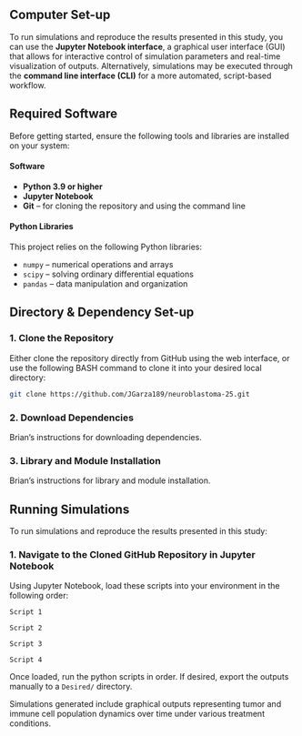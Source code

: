## Computer Set-up

To run simulations and reproduce the results presented in this study, you can use the **Jupyter Notebook interface**, a graphical user interface (GUI) that allows for interactive control of simulation parameters and real-time visualization of outputs. Alternatively, simulations may be executed through the **command line interface (CLI)** for a more automated, script-based workflow.

## Required Software

Before getting started, ensure the following tools and libraries are installed on your system:

#### Software

- **Python 3.9 or higher**  
- **Jupyter Notebook**  
- **Git** – for cloning the repository and using the command line

#### Python Libraries

This project relies on the following Python libraries:

- `numpy` – numerical operations and arrays  
- `scipy` – solving ordinary differential equations  
- `pandas` – data manipulation and organization  

## Directory & Dependency Set-up

### 1. Clone the Repository

Either clone the repository directly from GitHub using the web interface, or use the following BASH command to clone it into your desired local directory:

```bash
git clone https://github.com/JGarza189/neuroblastoma-25.git
```

### 2. Download Dependencies

Brian’s instructions for downloading dependencies.

### 3. Library and Module Installation

Brian’s instructions for library and module installation.

## Running Simulations
To run simulations and reproduce the results presented in this study:

### 1. Navigate to the Cloned GitHub Repository in Jupyter Notebook

Using Jupyter Notebook, load these scripts into your environment in the following order:

```
Script 1

Script 2

Script 3

Script 4
```

Once loaded, run the python scripts in order. If desired, export the outputs manually to a `Desired/` directory.

Simulations generated include graphical outputs representing tumor and immune cell population dynamics over time under various treatment conditions.